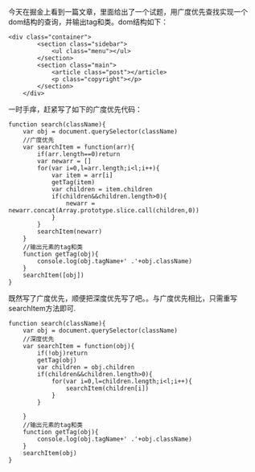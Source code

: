 今天在掘金上看到一篇文章，里面给出了一个试题，用广度优先查找实现一个dom结构的查询，并输出tag和类。dom结构如下：

    <div class="container">
            <section class="sidebar">
                <ul class="menu"></ul>
            </section>
            <section class="main">
                <article class="post"></article>
                <p class="copyright"></p>
            </section>
        </div>

一时手痒，赶紧写了如下的广度优先代码：

    function search(className){
        var obj = document.querySelector(className)
        //广度优先
        var searchItem = function(arr){
            if(arr.length==0)return
            var newarr = []
            for(var i=0,l=arr.length;i<l;i++){
                var item = arr[i]
                getTag(item)
                var children = item.children
                if(children&&children.length>0){
                    newarr = newarr.concat(Array.prototype.slice.call(children,0))
                }
            }
            searchItem(newarr)
        }
        //输出元素的tag和类
        function getTag(obj){
            console.log(obj.tagName+' .'+obj.className)
        }
        searchItem([obj])
    }

既然写了广度优先，顺便把深度优先写了吧。。与广度优先相比，只需重写searchItem方法即可.

    function search(className){
        var obj = document.querySelector(className)
        //深度优先
        var searchItem = function(obj){
            if(!obj)return 
            getTag(obj)
            var children = obj.children
            if(children&&children.length>0){
                for(var i=0,l=children.length;i<l;i++){
                    searchItem(children[i])
                }
            }
    
        }
        //输出元素的tag和类
        function getTag(obj){
            console.log(obj.tagName+' .'+obj.className)
        }
        searchItem(obj)
    }